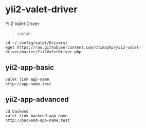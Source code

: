 # yii2-valet-driver
Yii2 Valet Driver

> install 

```
cd ~/.config/valet/Drivers/
wget https://raw.githubusercontent.com/chinaphp/yii2-valet-driver/master/Yii2ValetDriver.php
```

## yii2-app-basic

```
valet link app-name
http://app-name.test
```

## yii2-app-advanced

```
cd backend
valet link backend-app-name
http://backend-app-name.test
```

